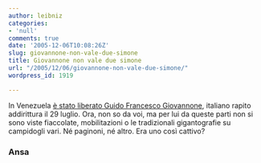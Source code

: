 ```yaml
---
author: leibniz
categories:
- 'null'
comments: true
date: '2005-12-06T10:08:26Z'
slug: giovannone-non-vale-due-simone
title: Giovannone non vale due simone
url: "/2005/12/06/giovannone-non-vale-due-simone/"
wordpress_id: 1919

---
```

In Venezuela [è stato liberato Guido Francesco Giovannone](https://www.ansa.it/main/notizie/awnplus/topnews/news/2005-12-05_2041973.html), italiano rapito addirittura il 29 luglio. Ora, non so da voi, ma per lui da queste parti non si sono viste fiaccolate, mobilitazioni o le tradizionali gigantografie su campidogli vari. Né paginoni, né altro. Era uno così cattivo?

### Ansa

